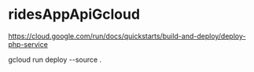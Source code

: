 # ridesAppApiGcloud


https://cloud.google.com/run/docs/quickstarts/build-and-deploy/deploy-php-service

gcloud run deploy --source .
